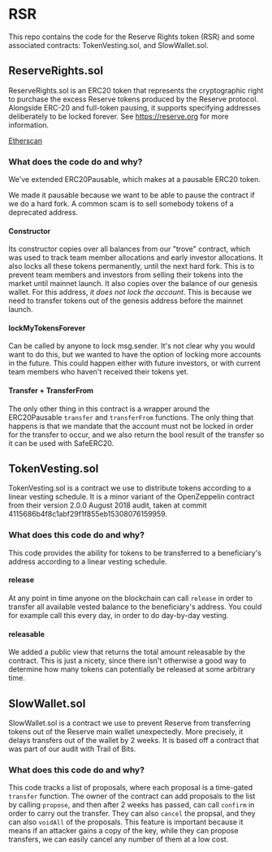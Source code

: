 # RSR
This repo contains the code for the Reserve Rights token (RSR) and some associated contracts: TokenVesting.sol, and SlowWallet.sol.

## ReserveRights.sol

ReserveRights.sol is an ERC20 token that represents the cryptographic right to purchase the excess Reserve tokens produced by the Reserve protocol. Alongside ERC-20 and full-token pausing, it supports specifying addresses deliberately to be locked forever. See https://reserve.org for more information.

[Etherscan](https://etherscan.io/token/0x8762db106B2c2A0bccB3A80d1Ed41273552616E8)

### What does the code do and why?

We've extended ERC20Pausable, which makes at a pausable ERC20 token.

We made it pausable because we want to be able to pause the contract if we do a hard fork. A common scam is to sell somebody tokens of a deprecated address.


#### Constructor

Its constructor copies over all balances from our "trove" contract, which was used to track team member allocations and early investor allocations. It also locks all these tokens permanently, until the next hard fork. This is to prevent team members and investors from selling their tokens into the market until mainnet launch. It also copies over the balance of our genesis wallet. For this address, _it does not lock the account_. This is because we need to transfer tokens out of the genesis address before the mainnet launch.

#### lockMyTokensForever

Can be called by anyone to lock msg.sender. It's not clear why you would want to do this, but we wanted to have the option of locking more accounts in the future. This could happen either with future investors, or with current team members who haven't received their tokens yet.

#### Transfer + TransferFrom

The only other thing in this contract is a wrapper around the ERC20Pausable `transfer` and `transferFrom` functions. The only thing that happens is that we mandate that the account must not be locked in order for the transfer to occur, and we also return the bool result of the transfer so it can be used with SafeERC20.


## TokenVesting.sol

TokenVesting.sol is a contract we use to distribute tokens according to a linear vesting schedule. It is a minor variant of the OpenZeppelin contract from their version 2.0.0 August 2018 audit, taken at commit 4115686b4f8c1abf29f1f855eb15308076159959.

### What does this code do and why?

This code provides the ability for tokens to be transferred to a beneficiary's address according to a linear vesting schedule.

#### release

At any point in time anyone on the blockchain can call `release` in order to transfer all available vested balance to the beneficiary's address. You could for example call this every day, in order to do day-by-day vesting.

#### releasable

We added a public view that returns the total amount releasable by the contract. This is just a nicety, since there isn't otherwise a good way to determine how many tokens can potentially be released at some arbitrary time.

## SlowWallet.sol

SlowWallet.sol is a contract we use to prevent Reserve from transferring tokens out of the Reserve main wallet unexpectedly. More precisely, it delays transfers out of the wallet by 2 weeks. It is based off a contract that was part of our audit with Trail of Bits.

### What does this code do and why?

This code tracks a list of proposals, where each proposal is a time-gated `transfer` function. The owner of the contract can add proposals to the list by calling `propose`, and then after 2 weeks has passed, can call `confirm` in order to carry out the transfer. They can also `cancel` the propsal, and they can also `voidAll` of the proposals. This feature is important because it means if an attacker gains a copy of the key, while they can propose transfers, we can easily cancel any number of them at a low cost.